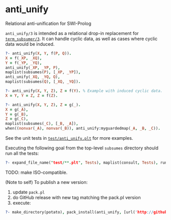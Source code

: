 # anti_unify
Relational anti-unification for SWI-Prolog

`anti_unify/3` is intended as a relational drop-in replacement for [`term_subsumer/3`](https://www.swi-prolog.org/pldoc/doc_for?object=term_subsumer/3). It can handle cyclic data, as well as cases where cyclic data would be induced.

```prolog
?- anti_unify(X, Y, f(P, Q)).
X = f(_XP, _XQ),
Y = f(_YP, _YQ),
anti_unify(_XP, _YP, P),
maplist(subsumes(P), [_XP, _YP]),
anti_unify(_XQ, _YQ, Q),
maplist(subsumes(Q), [_XQ, _YQ]).

?- anti_unify(X, Y, Z), Z = f(Y). % Example with induced cyclic data.
X = Y, Y = Z, Z = f(Z).

?- anti_unify(X, Y, Z), Z = g(_).
X = g(_A),
Y = g(_B),
Z = g(_C),
maplist(subsumes(_C), [_B, _A]),
when((nonvar(_A), nonvar(_B)), anti_unify:myguardedmap(_A, _B, _C)).
```

See the unit tests in [`test/anti_unify.plt`](test/anti_unify.plt) for more examples.

Executing the following goal from the top-level `subsumes` directory should run all the tests:
```prolog
?- expand_file_name("test/**.plt", Tests), maplist(consult, Tests), run_tests.
```

TODO: make ISO-compatible.

(Note to self) To publish a new version:
1. update `pack.pl`
2. do GitHub release with new tag matching the pack.pl version
3. execute:
```prolog
?- make_directory(potato), pack_install(anti_unify, [url('http://github.com/GeoffChurch/anti_unify/archive/13.17.zip'), package_directory(potato)]).
```
